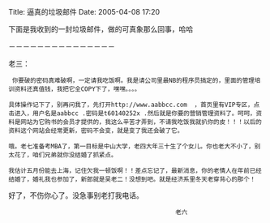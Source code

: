 Title: 逼真的垃圾邮件
Date: 2005-04-08 17:20

下面是我收到的一封垃圾邮件，做的可真象那么回事，哈哈

－－－－－－－－－－－－－－－

老三：

     你要破的密码真难破啊，一定请我吃饭啊。我是请公司里最NB的程序员搞定的，里面的管理培训资料还真值钱，我把它全COPY下了，嘿嘿。。。。

    具体操作记下了，别再问我了，先打开http://www.aabbcc.com  ，首页里有VIP专区，点击进入，用户名是aabbcc .密码是t60140252x .然后就是你要的营销管理资料了。呵呵，资料是网站为它购书的会员才提供的，我这么辛苦才弄到，不请我吃饭我就扒你的皮！！！以后的资料这个网站会经常更新，密码不会变，就是变了我还会破了它。

    哦。老七准备考MBA了，第一目标是中山大学，老四大年三十生了个女儿。你也老大不小了，别太花了，咱们兄弟就你没结婚了抓紧点。

    我估计五月份能去上海，记住欠我一顿饭啊！！差点忘记了，最新消息，你的老情人在年前已经结婚了，婚礼我也参加了，新郎就是吴老二！没想到吧。就是经济系里冬天老穿背心的那个！

  好了，不伤你心了。没急事别老打我电话。

                                                  老六